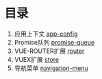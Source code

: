 # 目录

1. 应用上下文 [app-config](app-context)
2. Promise队列 [promise-queue](promise-queue)
3. VUE-ROUTER扩展 [router](router)
4. VUEX扩展 [store](store)
5. 导航菜单 [navigation-menu](navigation-menu)